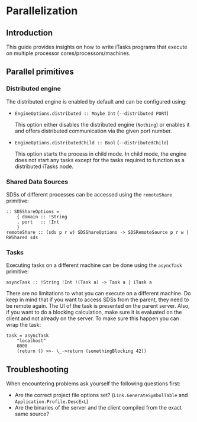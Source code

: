 # Parallelization #

## Introduction ##
This guide provides insights on how to write iTasks programs that execute on multiple processor cores/processors/machines.

## Parallel primitives ##

### Distributed engine ###
The distributed engine is enabled by default and can be configured using:

- `EngineOptions.distributed :: Maybe Int` (`--distributed PORT`)

   This option either disables the distributed engine (`Nothing`) or enables it and offers distributed communication via the given port number.

- `EngineOptions.distributedChild :: Bool` (`--distributedChild`)

   This option starts the process in child mode.
   In child mode, the engine does not start any tasks except for the tasks required to function as a distributed iTasks node.

### Shared Data Sources ###
SDSs of different processes can be accessed using the `remoteShare` primitive:

```Clean
:: SDSShareOptions =
	{ domain :: !String
	, port   :: !Int
	}
remoteShare :: (sds p r w) SDSShareOptions -> SDSRemoteSource p r w | RWShared sds
```

### Tasks ###
Executing tasks on a different machine can be done using the `asyncTask` primitive:

```Clean
asyncTask :: !String !Int !(Task a) -> Task a | iTask a
```

There are no limitations to what you can execute on a different machine.
Do keep in mind that if you want to access SDSs from the parent, they need to be remote again.
The UI of the task is presented on the parent server.
Also, if you want to do a blocking calculation, make sure it is evaluated on the client and not already on the server.
To make sure this happen you can wrap the task:

```Clean
task = asyncTask
	"localhost"
	8000
	(return () >>- \_->return (somethingBlocking 42))
```

## Troubleshooting ##

When encountering problems ask yourself the following questions first:

- Are the correct project file options set? (`Link.GenerateSymbolTable` and `Application.Profile.DescExL`)
- Are the binaries of the server and the client compiled from the exact same source?
